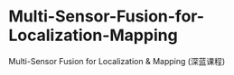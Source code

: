 # Multi-Sensor-Fusion-for-Localization-Mapping
Multi-Sensor Fusion for Localization &amp; Mapping (深蓝课程)
